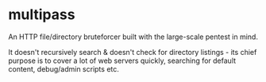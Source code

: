 multipass
=========

An HTTP file/directory bruteforcer built with the large-scale pentest in mind.

It doesn't recursively search & doesn't check for directory listings - its 
chief purpose is to cover a lot of web servers quickly, searching for default
content, debug/admin scripts etc.

